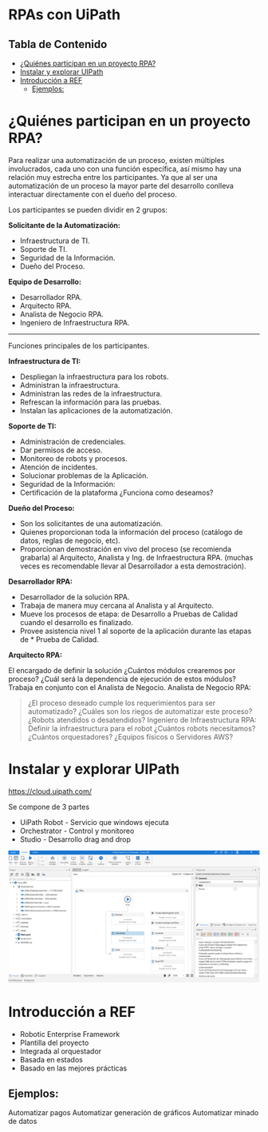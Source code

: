 # RPAs con UiPath <!-- omit in toc -->

## Tabla de Contenido<!-- omit in toc -->
- [¿Quiénes participan en un proyecto RPA?](#quiénes-participan-en-un-proyecto-rpa)
- [Instalar y explorar UIPath](#instalar-y-explorar-uipath)
- [Introducción a REF](#introducción-a-ref)
  - [Ejemplos:](#ejemplos)

# ¿Quiénes participan en un proyecto RPA?

Para realizar una automatización de un proceso, existen múltiples involucrados, cada uno con una función específica, así mismo hay una relación muy estrecha entre los participantes. Ya que al ser una automatización de un proceso la mayor parte del desarrollo conlleva interactuar directamente con el dueño del proceso.

Los participantes se pueden dividir en 2 grupos:

**Solicitante de la Automatización:**

* Infraestructura de TI.
* Soporte de TI.
* Seguridad de la Información.
* Dueño del Proceso.

**Equipo de Desarrollo:**

* Desarrollador RPA.
* Arquitecto RPA.
* Analista de Negocio RPA.
* Ingeniero de Infraestructura RPA.

---

Funciones principales de los participantes.

**Infraestructura de TI:**

* Despliegan la infraestructura para los robots.
* Administran la infraestructura.
* Administran las redes de la infraestructura.
* Refrescan la información para las pruebas.
* Instalan las aplicaciones de la automatización.

**Soporte de TI:**

* Administración de credenciales.
* Dar permisos de acceso.
* Monitoreo de robots y procesos.
* Atención de incidentes.
* Solucionar problemas de la Aplicación.
* Seguridad de la Información:
* Certificación de la plataforma ¿Funciona como deseamos?

**Dueño del Proceso:**

* Son los solicitantes de una automatización.
* Quienes proporcionan toda la información del proceso (catálogo de datos,  reglas de negocio, etc).
* Proporcionan demostración en vivo del proceso (se recomienda grabarla) al Arquitecto, Analista y Ing. de Infraestructura RPA. (muchas veces es recomendable llevar al Desarrollador a esta demostración).

**Desarrollador RPA:**

* Desarrollador de la solución RPA.
* Trabaja de manera muy cercana al Analista y al Arquitecto.
* Mueve los procesos de etapa: de Desarrollo a Pruebas de Calidad cuando el desarrollo es finalizado.
* Provee asistencia nivel 1 al soporte de la aplicación durante las etapas de * Prueba de Calidad.

**Arquitecto RPA:**

El encargado de definir la solución ¿Cuántos módulos crearemos por proceso? ¿Cuál será la dependencia de ejecución de estos módulos?
Trabaja en conjunto con el Analista de Negocio.
Analista de Negocio RPA:

> ¿El proceso deseado cumple los requerimientos para ser automatizado? ¿Cuáles son los riegos de automatizar este proceso? ¿Robots atendidos o desatendidos?
Ingeniero de Infraestructura RPA:
> Definir la infraestructura para el robot ¿Cuántos robots necesitamos? ¿Cuántos orquestadores? ¿Equipos físicos o Servidores AWS?

# Instalar y explorar UIPath

https://cloud.uipath.com/

Se compone de 3 partes

* UiPath Robot - Servicio que windows ejecuta
* Orchestrator - Control y monitoreo
* Studio - Desarrollo drag and drop


<div align="center">
  <img src="img/1.png">
</div>

# Introducción a REF

* Robotic Enterprise Framework
* Plantilla del proyecto
* Integrada al orquestador
* Basada en estados
* Basado en las mejores prácticas

## Ejemplos:

Automatizar pagos
Automatizar generación de gráficos
Automatizar minado de datos